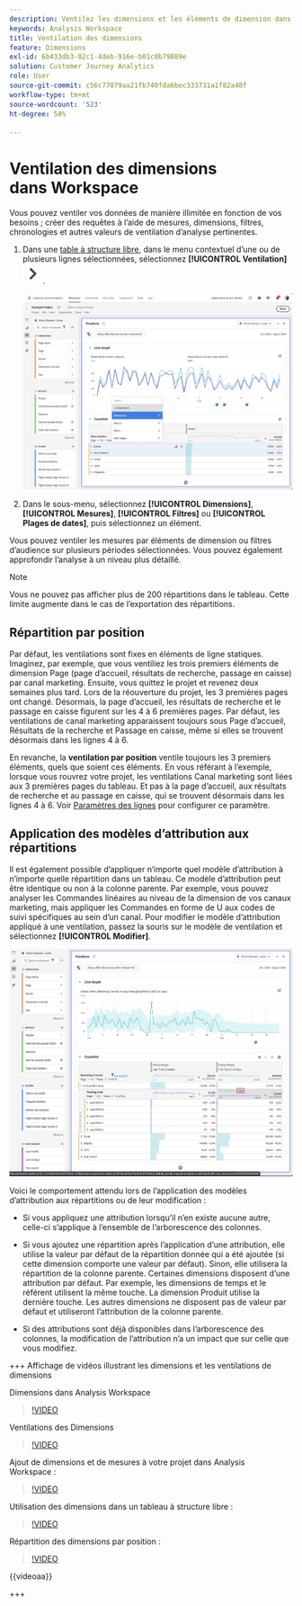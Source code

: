 ```yaml
---
description: Ventilez les dimensions et les éléments de dimension dans Analysis Workspace.
keywords: Analysis Workspace
title: Ventilation des dimensions
feature: Dimensions
exl-id: 6b433db3-02c1-4deb-916e-b01c0b79889e
solution: Customer Journey Analytics
role: User
source-git-commit: c56c77079aa21fb740fda6bec333731a1f82a48f
workflow-type: tm+mt
source-wordcount: '523'
ht-degree: 58%

---
```


# Ventilation des dimensions dans Workspace

Vous pouvez ventiler vos données de manière illimitée en fonction de vos besoins ; créer des requêtes à l’aide de mesures, dimensions, filtres, chronologies et autres valeurs de ventilation d’analyse pertinentes.

1. Dans une [table à structure libre](/help/analysis-workspace/visualizations/freeform-table/freeform-table.md), dans le menu contextuel d’une ou de plusieurs lignes sélectionnées, sélectionnez **[!UICONTROL Ventilation]** ![ChevronRight](/help/assets/icons/ChevronRight.svg).

   ![Résultat de l’étape présentant l’option Créer une alerte d’après la sélection sélectionnée.](assets/breakdown.png)

1. Dans le sous-menu, sélectionnez **[!UICONTROL Dimensions]**, **[!UICONTROL Mesures]**, **[!UICONTROL Filtres]** ou **[!UICONTROL Plages de dates]**, puis sélectionnez un élément.

Vous pouvez ventiler les mesures par éléments de dimension ou filtres d’audience sur plusieurs périodes sélectionnées. Vous pouvez également approfondir l’analyse à un niveau plus détaillé.

>[!NOTE]
>
>Vous ne pouvez pas afficher plus de 200 répartitions dans le tableau. Cette limite augmente dans le cas de l’exportation des répartitions.

## Répartition par position

Par défaut, les ventilations sont fixes en éléments de ligne statiques. Imaginez, par exemple, que vous ventiliez les trois premiers éléments de dimension Page (page d’accueil, résultats de recherche, passage en caisse) par canal marketing. Ensuite, vous quittez le projet et revenez deux semaines plus tard. Lors de la réouverture du projet, les 3 premières pages ont changé. Désormais, la page d’accueil, les résultats de recherche et le passage en caisse figurent sur les 4 à 6 premières pages. Par défaut, les ventilations de canal marketing apparaissent toujours sous Page d’accueil, Résultats de la recherche et Passage en caisse, même si elles se trouvent désormais dans les lignes 4 à 6.

En revanche, la **ventilation par position** ventile toujours les 3 premiers éléments, quels que soient ces éléments. En vous référant à l’exemple, lorsque vous rouvrez votre projet, les ventilations Canal marketing sont liées aux 3 premières pages du tableau. Et pas à la page d’accueil, aux résultats de recherche et au passage en caisse, qui se trouvent désormais dans les lignes 4 à 6. Voir [Paramètres des lignes](/help/analysis-workspace/visualizations/freeform-table/column-row-settings/table-settings.md) pour configurer ce paramètre.



## Application des modèles d’attribution aux répartitions

Il est également possible d’appliquer n’importe quel modèle d’attribution à n’importe quelle répartition dans un tableau. Ce modèle d’attribution peut être identique ou non à la colonne parente. Par exemple, vous pouvez analyser les Commandes linéaires au niveau de la dimension de vos canaux marketing, mais appliquer les Commandes en forme de U aux codes de suivi spécifiques au sein d’un canal. Pour modifier le modèle d’attribution appliqué à une ventilation, passez la souris sur le modèle de ventilation et sélectionnez **[!UICONTROL Modifier]**.

![Comparaison des attributs de commande montrant les paramètres de ventilation](assets/breakdown-attribution.png)

Voici le comportement attendu lors de l’application des modèles d’attribution aux répartitions ou de leur modification :

* Si vous appliquez une attribution lorsqu’il n’en existe aucune autre, celle-ci s’applique à l’ensemble de l’arborescence des colonnes.

* Si vous ajoutez une répartition après l’application d’une attribution, elle utilise la valeur par défaut de la répartition donnée qui a été ajoutée (si cette dimension comporte une valeur par défaut). Sinon, elle utilisera la répartition de la colonne parente. Certaines dimensions disposent d’une attribution par défaut. Par exemple, les dimensions de temps et le référent utilisent la même touche. La dimension Produit utilise la dernière touche. Les autres dimensions ne disposent pas de valeur par défaut et utiliseront l’attribution de la colonne parente.

* Si des attributions sont déjà disponibles dans l’arborescence des colonnes, la modification de l’attribution n’a un impact que sur celle que vous modifiez.

+++ Affichage de vidéos illustrant les dimensions et les ventilations de dimensions

Dimensions dans Analysis Workspace

>[!VIDEO](https://video.tv.adobe.com/v/23971)

Ventilations des Dimensions

>[!VIDEO](https://video.tv.adobe.com/v/23969)

Ajout de dimensions et de mesures à votre projet dans Analysis Workspace :

>[!VIDEO](https://video.tv.adobe.com/v/30606)

Utilisation des dimensions dans un tableau à structure libre :

>[!VIDEO](https://video.tv.adobe.com/v/40179)

Répartition des dimensions par position :

>[!VIDEO](https://video.tv.adobe.com/v/24033)

{{videoaa}}

+++
